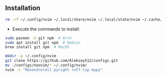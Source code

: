 ## Installation
```sh
rm -rf ~/.config/nvim ~/.local/share/nvim ~/.local/state/nvim ~/.cache/nvim
```

- Execute the commands to install:

```sh
sudo pacman -S git npm  # Arch
sudo apt install git npm  # Debian
brew install git npm  # MacOS
```

```sh
mkdir -p ~/.config/nvim
git clone https://github.com/Aleksey512/configs.git
mv ./configs/neovim/* ~/.config/nvim/
nvim -c "MasonInstall pyright ruff-lsp mypy"
```
